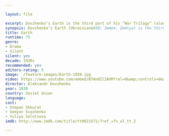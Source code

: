 ```yaml
---

layout: film

excerpt: Dovzhenko’s Earth is the third part of his “War Trilogy” (alongside Zvenigora and Arsenal). This film poem describes the collective experiences of the Ukranian proles’ lives, examining natural cycles through his montage. Alexander Dovzhenko explores life, death and the poetic possibilities of cinema itself. It has been an important influence on film directors such as Andrei Tarkovsky and is considered to be one of the greatest silent films ever made.
synopsis: Dovzhenko’s Earth (Ukrainian&#58; Земля, Zemlya) is the third part of his “War Trilogy” (alongside Zvenigora and Arsenal). This film poem describes the collective experiences of the Ukranian proles’ lives, examining natural cycles through his montage. Alexander Dovzhenko explores life, death and the poetic possibilities of cinema itself. Earth is Alexander Dovzhenko’s most famous film. Its visual beauty and complex montage presents a true cinematic genius. It has been an important influence on film directors such as Andrei Tarkovsky and is considered to be one of the greatest silent films ever made.
title: Earth
runtime: 75
genre:
- Drama 
- Silent
silent: yes
decade: 1930s
recommended: yes
editors-rating: 5
image:  /feature-images/Earth-1930.jpg
video: https://www.youtube.com/embed/B7An8Il2AVM?rel=0&amp;controls=0&amp;showinfo=0
director: Aleksandr Dovzhenko 
year: 1930 
country: Soviet Union 
language: 
cast:
- Stepan Shkurat
- Semyon Svashenko
- Yuliya Solntseva
imdb: http://www.imdb.com/title/tt0021571/?ref_=fn_al_tt_2

--- 
```


